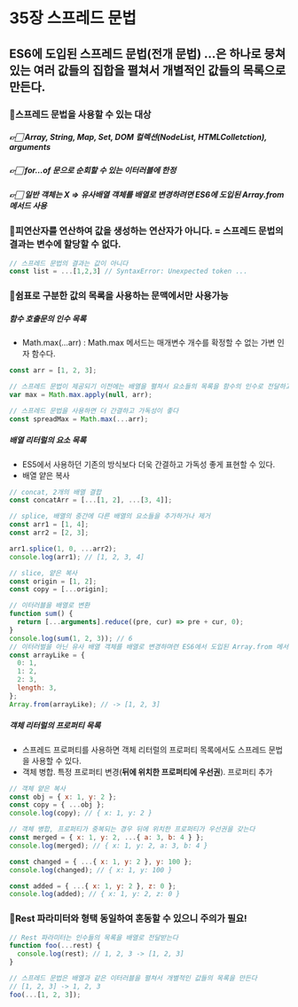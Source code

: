 # 35장 스프레드 문법

## ES6에 도입된 스프레드 문법(전개 문법) …은 하나로 뭉쳐 있는 여러 값들의 집합을 펼쳐서 개별적인 **값들의 목록**으로 만든다.

### 🍯스프레드 문법을 사용할 수 있는 대상

##### 👉🏻 **Array, String, Map, Set, DOM 컬렉션(NodeList, HTMLColletction), arguments**

##### 👉🏻 for…of 문으로 순회할 수 있는 **이터러블**에 한정

##### 👉🏻 일반 객체는 X ⇒ 유사배열 객체를 배열로 변경하려면 ES6에 도입된 Array.from 메서드 사용

### 🍯피연산자를 연산하여 값을 생성하는 연산자가 아니다. = 스프레드 문법의 결과는 변수에 할당할 수 없다.

```javascript
// 스프레드 문법의 결과는 값이 아니다
const list = ...[1,2,3] // SyntaxError: Unexpected token ...
```

### 🍯쉼표로 구분한 값의 목록을 사용하는 문맥에서만 사용가능

##### 함수 호출문의 인수 목록

- Math.max(…arr)
  : Math.max 메서드는 매개변수 개수를 확정할 수 없는 가변 인자 함수다.

```javascript
const arr = [1, 2, 3];

// 스프레드 문법이 제공되기 이전에는 배열을 펼쳐서 요소들의 목록을 함수의 인수로 전달하고 싶은 경우 Function.prototype.apply를 사용했다
var max = Math.max.apply(null, arr);

// 스프레드 문법을 사용하면 더 간결하고 가독성이 좋다
const spreadMax = Math.max(...arr);
```

##### 배열 리터럴의 요소 목록

- ES5에서 사용하던 기존의 방식보다 더욱 간결하고 가독성 좋게 표현할 수 있다.
- 배열 얕은 복사

```javascript
// concat, 2개의 배열 결합
const concatArr = [...[1, 2], ...[3, 4]];

// splice, 배열의 중간에 다른 배열의 요소들을 추가하거나 제거
const arr1 = [1, 4];
const arr2 = [2, 3];

arr1.splice(1, 0, ...arr2);
console.log(arr1); // [1, 2, 3, 4]

// slice, 얕은 복사
const origin = [1, 2];
const copy = [...origin];

// 이터러블을 배열로 변환
function sum() {
  return [...arguments].reduce((pre, cur) => pre + cur, 0);
}
console.log(sum(1, 2, 3)); // 6
// 이터러벌을 아닌 유사 배열 객체를 배열로 변경하며련 ES6에서 도입된 Array.from 메서드 사용
const arrayLike = {
  0: 1,
  1: 2,
  2: 3,
  length: 3,
};
Array.from(arrayLike); // -> [1, 2, 3]
```

##### 객체 리터럴의 프로퍼티 목록

- 스프레드 프로퍼티를 사용하면 객체 리터럴의 프로퍼티 목록에서도 스프레드 문법을 사용할 수 있다.
- 객체 병합. 특정 프로퍼티 변경(**뒤에 위치한 프로퍼티에 우선권**). 프로퍼티 추가

```javascript
// 객체 얕은 복사
const obj = { x: 1, y: 2 };
const copy = { ...obj };
console.log(copy); // { x: 1, y: 2 }

// 객체 병합, 프로퍼티가 중복되는 경우 뒤에 위치한 프로퍼티가 우선권을 갖는다
const merged = { x: 1, y: 2, ...{ a: 3, b: 4 } };
console.log(merged); // { x: 1, y: 2, a: 3, b: 4 }

const changed = { ...{ x: 1, y: 2 }, y: 100 };
console.log(changed); // { x: 1, y: 100 }

const added = { ...{ x: 1, y: 2 }, z: 0 };
console.log(added); // { x: 1, y: 2, z: 0 }
```

### 🍯Rest 파라미터와 형택 동일하여 혼동할 수 있으니 주의가 필요!

```javascript
// Rest 파라미터는 인수들의 목록을 배열로 전달받는다
function foo(...rest) {
  console.log(rest); // 1, 2, 3 -> [1, 2, 3]
}

// 스프레드 문법은 배열과 같은 이터러블을 펼쳐서 개별적인 값들의 목록을 만든다
// [1, 2, 3] -> 1, 2, 3
foo(...[1, 2, 3]);
```
